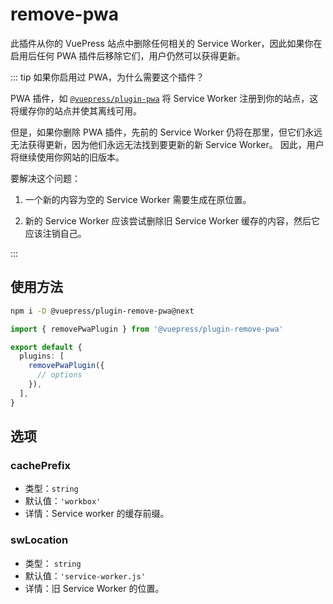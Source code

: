 # remove-pwa

<NpmBadge package="@vuepress/plugin-remove-pwa" />

此插件从你的 VuePress 站点中删除任何相关的 Service Worker，因此如果你在启用后任何 PWA 插件后移除它们，用户仍然可以获得更新。

::: tip 如果你启用过 PWA，为什么需要这个插件？

PWA 插件，如 [`@vuepress/plugin-pwa`](./pwa/README.md) 将 Service Worker 注册到你的站点，这将缓存你的站点并使其离线可用。

但是，如果你删除 PWA 插件，先前的 Service Worker 仍将在那里，但它们永远无法获得更新，因为他们永远无法找到要更新的新 Service Worker。 因此，用户将继续使用你网站的旧版本。

要解决这个问题：

1. 一个新的内容为空的 Service Worker 需要生成在原位置。

1. 新的 Service Worker 应该尝试删除旧 Service Worker 缓存的内容，然后它应该注销自己。

:::

## 使用方法

```bash
npm i -D @vuepress/plugin-remove-pwa@next
```

```ts
import { removePwaPlugin } from '@vuepress/plugin-remove-pwa'

export default {
  plugins: [
    removePwaPlugin({
      // options
    }),
  ],
}
```

## 选项

### cachePrefix

- 类型：`string`
- 默认值：`'workbox'`
- 详情：Service worker 的缓存前缀。

### swLocation

- 类型： `string`
- 默认值：`'service-worker.js'`
- 详情：旧 Service Worker 的位置。
